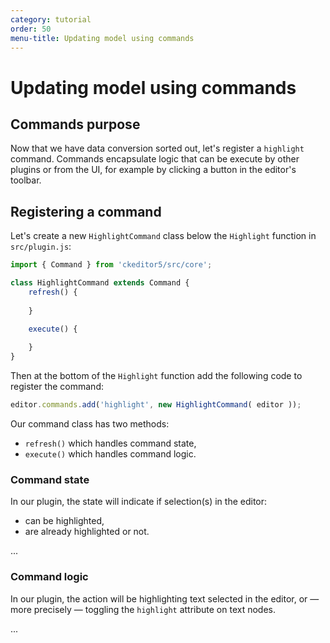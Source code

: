 ```yaml
---
category: tutorial
order: 50
menu-title: Updating model using commands
---
```


# Updating model using commands

## Commands purpose

Now that we have data conversion sorted out, let's register a `highlight` command. Commands encapsulate logic that can be execute by other plugins or from the UI, for example by clicking a button in the editor's toolbar.

## Registering a command

Let's create a new `HighlightCommand` class below the `Highlight` function in `src/plugin.js`:

```js
import { Command } from 'ckeditor5/src/core';

class HighlightCommand extends Command {
	refresh() {
		
	}

	execute() {
		
	}
}
```

Then at the bottom of the `Highlight` function add the following code to register the command:

```js
editor.commands.add('highlight', new HighlightCommand( editor ));
```

Our command class has two methods:

* `refresh()` which handles command state,
* `execute()` which handles command logic.

### Command state

In our plugin, the state will indicate if selection(s) in the editor:

* can be highlighted,
* are already highlighted or not.

...

### Command logic

In our plugin, the action will be highlighting text selected in the editor, or — more precisely — toggling the `highlight` attribute on text nodes.

...
